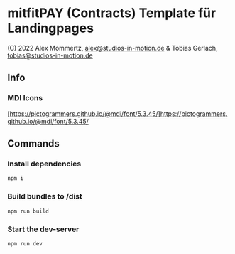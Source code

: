 # mitfitPAY (Contracts) Template für Landingpages

(C) 2022 Alex Mommertz, alex@studios-in-motion.de & Tobias Gerlach, tobias@studios-in-motion.de

## Info

### MDI Icons

[https://pictogrammers.github.io/@mdi/font/5.3.45/]https://pictogrammers.github.io/@mdi/font/5.3.45/

## Commands

### Install dependencies

`npm i`

### Build bundles to /dist

`npm run build`

### Start the dev-server

`npm run dev`
